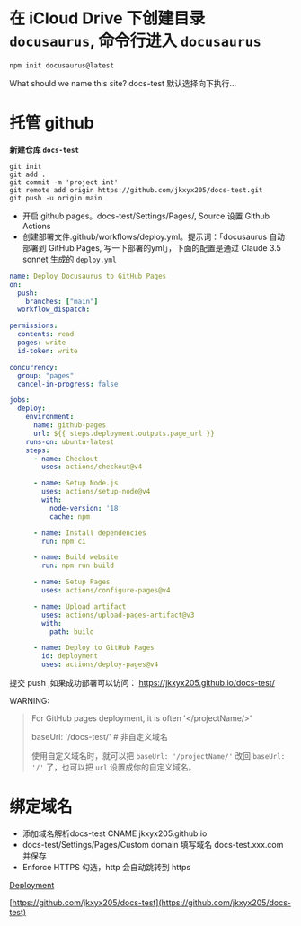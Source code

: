 # 在 iCloud Drive 下创建目录 `docusaurus`, 命令行进入 `docusaurus`
```
npm init docusaurus@latest
```

What should we name this site? docs-test
默认选择向下执行...

# 托管 github
**新建仓库 `docs-test`**
```
git init
git add .
git commit -m 'project int'
git remote add origin https://github.com/jkxyx205/docs-test.git
git push -u origin main
```
- 开启 github pages。docs-test/Settings/Pages/, Source 设置 Github Actions
- 创建部署文件.github/workflows/deploy.yml。提示词：「docusaurus 自动部署到 GitHub Pages, 写一下部署的yml」，下面的配置是通过 Claude 3.5 sonnet 生成的
`deploy.yml`
```yml
name: Deploy Docusaurus to GitHub Pages
on:
  push:
    branches: ["main"]
  workflow_dispatch:

permissions:
  contents: read
  pages: write
  id-token: write

concurrency:
  group: "pages"
  cancel-in-progress: false

jobs:
  deploy:
    environment:
      name: github-pages
      url: ${{ steps.deployment.outputs.page_url }}
    runs-on: ubuntu-latest
    steps:
      - name: Checkout
        uses: actions/checkout@v4

      - name: Setup Node.js
        uses: actions/setup-node@v4
        with:
          node-version: '18'
          cache: npm

      - name: Install dependencies
        run: npm ci

      - name: Build website
        run: npm run build

      - name: Setup Pages
        uses: actions/configure-pages@v4

      - name: Upload artifact
        uses: actions/upload-pages-artifact@v3
        with:
          path: build

      - name: Deploy to GitHub Pages
        id: deployment
        uses: actions/deploy-pages@v4
```
提交 push ,如果成功部署可以访问： https://jkxyx205.github.io/docs-test/

WARNING:
> For GitHub pages deployment, it is often '&lt;/projectName/&gt;'
> 
> baseUrl: '/docs-test/' # 非自定义域名
>
> 使用自定义域名时，就可以把 `baseUrl: '/projectName/'` 改回 `baseUrl: '/'` 了，也可以把 `url` 设置成你的自定义域名。


# 绑定域名
- 添加域名解析docs-test CNAME jkxyx205.github.io
- docs-test/Settings/Pages/Custom domain 填写域名 docs-test.xxx.com 并保存
- Enforce HTTPS 勾选，http 会自动跳转到 https

[Deployment](https://docusaurus.io/docs/next/deployment)

[https://github.com/jkxyx205/docs-test](https://github.com/jkxyx205/docs-test)
